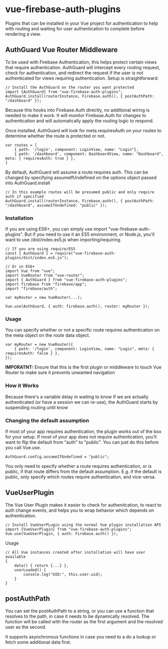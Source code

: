 # vue-firebase-auth-plugins

Plugins that can be installed in your Vue project for authentication to help with routing and waiting for user authentication to complete before rendering a view.

## AuthGuard Vue Router Middleware

To be used with Firebase Authentication, this helps protect certain views that require authentication. AuthGuard will intercept every routing request, check for authentication, and redirect the request if the user is not authenticated for views requiring authentication. Setup is straightforward:

    // Install the AuthGuard on the router you want protected
    import {AuthGuard} from "vue-firebase-auth-plugins";
    AuthGuard.install(routerInstance, Firebase.auth(), { postAuthPath: "/dashboard" });

Because this hooks into Firebase.Auth directly, no additional wiring is needed to make it work. It will monitor Firebase.Auth for changes to authentication and will automatically apply the routing logic to respond.

Once installed, AuthGuard will look for meta.requiresAuth on your routes to determine whether the route is protected or not.

    var routes = [
        { path: '/login', component: LoginView, name: "Login"},
        { path: '/dashboard', component: DashboardView, name: "Dashboard", meta: { requiresAuth: true } },
    ]

By default, AuthGuard will assume a route requires auth. This can be changed by specifying assumeIfUndefined on the options object passed into AuthGuard.install

    // In this example routes will be presumed public and only require auth if specified
    AuthGuard.install(routerInstance, Firebase.auth(), { postAuthPath: "/dashboard", assumeIfUndefined: "public" });

### Installation

If you are using ES6+, you can simply use import "vue-firebase-auth-plugins". But if you need to use it an ES5 environment, or Node.js, you'll want to use /dist/index.es5.js when importing/requiring.


    // If you are using require/ES5
    const { AuthGuard } = require("vue-firebase-auth-plugins/dist/index.es5.js");

    // Or in ES6+
    import Vue from "vue";
    import VueRouter from "vue-router";
    import { AuthGuard } from "vue-firebase-auth-plugins";
    import firebase from "firebase/app";
    import "firebase/auth";
    
    var myRouter = new VueRouter(...);

    Vue.use(AuthGuard, { auth: firebase.auth(), router: myRouter });


### Usage

You can specify whether or not a specific route requires authentication on the meta object on the route data object.

    var myRouter = new VueRouter({
        { path: '/login', component: LoginView, name: "Login", meta: { requiresAuth: false } },
    });

**IMPORATNT:** Ensure that this is the first plugin or middleware to touch Vue Router to make sure it prevents unwanted navigation

### How it Works

Because there's a variable delay in waiting to know if we are actually authenticated (or have a session we can re-use), the AuthGuard starts by suspending routing until know 

### Changing the default assumption

If most of your app requires authentication, the plugin works out of the box for your setup. If most of your app does not require authentication, you'll want to flip the default from "auth" to "public". You can just do this before you call Vue.use.

    AuthGuard.config.assumeIfUndefined = "public";

You only need to specify whether a route requires authentication, or is public, if that route differs from the default assumption. E.g. if the default is public, only specify which routes require authentication, and vice-versa.

## VueUserPlugin

The Vue User Plugin makes it easier to check for authenitcation, to react to auth change events, and helps you to wrap behavior which depends on authentication.

    // Install VueUserPLugin using the normal Vue plugin installation API
    import {VueUserPlugin} from "vue-firebase-auth-plugins";
    Vue.use(VueUserPlugin, { auth: Firebase.auth() });

Usage

    // All Vue instances created after installation will have user available
    {
        data() { return {...} },
        userLoaded() {
            console.log("UID:", this.user.uid);
        }
    }

## postAuthPath

You can set the postAuthPath to a string, or you can use a function that resolves to the path, in case it needs to be dynamically resolved. The function will be called with the router as the first argument and the resolved user as the second.

It supports asynchronous functions in case you need to a do a lookup or fetch some additional data first.